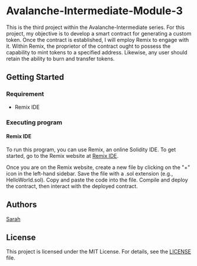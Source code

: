 # Avalanche-Intermediate-Module-3

This is the third project within the Avalanche-Intermediate series. For this project, my objective is to develop a smart contract for generating a custom token. Once the contract is established, I will employ Remix to engage with it. Within Remix, the proprietor of the contract ought to possess the capability to mint tokens to a specified address. Likewise, any user should retain the ability to burn and transfer tokens.

## Getting Started

### Requirement

- Remix IDE

### Executing program

#### Remix IDE

To run this program, you can use Remix, an online Solidity IDE. To get started, go to the Remix website at [Remix IDE](https://remix.ethereum.org/).

Once you are on the Remix website, create a new file by clicking on the "+" icon in the left-hand sidebar. Save the file with a .sol extension (e.g., HelloWorld.sol). Copy and paste the code into the file. Compile and deploy the contract, then interact with the deployed contract.

## Authors

[Sarah](https://github.com/sarahannie/)

## License

This project is licensed under the MIT License. For details, see the [LICENSE](LICENSE) file.
